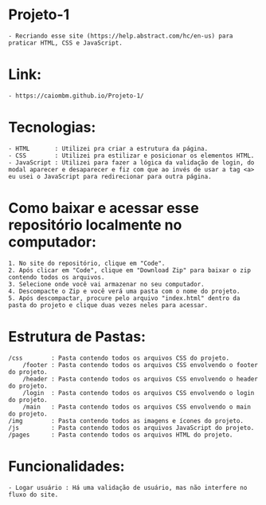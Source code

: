 # Projeto-1
    - Recriando esse site (https://help.abstract.com/hc/en-us) para praticar HTML, CSS e JavaScript. 

# Link:
    - https://caiombm.github.io/Projeto-1/ 

# Tecnologias:
    - HTML       : Utilizei pra criar a estrutura da página.
    - CSS        : Utilizei pra estilizar e posicionar os elementos HTML.
    - JavaScript : Utilizei para fazer a lógica da validação de login, do modal aparecer e desaparecer e fiz com que ao invés de usar a tag <a> eu usei o JavaScript para redirecionar para outra página.

# Como baixar e acessar esse repositório localmente no computador:
    1. No site do repositório, clique em "Code".
    2. Após clicar em "Code", clique em "Download Zip" para baixar o zip contendo todos os arquivos.
    3. Selecione onde você vai armazenar no seu computador.
    4. Descompacte o Zip e você verá uma pasta com o nome do projeto.
    5. Após descompactar, procure pelo arquivo "index.html" dentro da pasta do projeto e clique duas vezes neles para acessar.

# Estrutura de Pastas:
    /css        : Pasta contendo todos os arquivos CSS do projeto.
        /footer : Pasta contendo todos os arquivos CSS envolvendo o footer do projeto.
        /header : Pasta contendo todos os arquivos CSS envolvendo o header do projeto.
        /login  : Pasta contendo todos os arquivos CSS envolvendo o login do projeto.
        /main   : Pasta contendo todos os arquivos CSS envolvendo o main do projeto.
    /img        : Pasta contendo todos as imagens e ícones do projeto.
    /js         : Pasta contendo todos os arquivos JavaScript do projeto.
    /pages      : Pasta contendo todos os arquivos HTML do projeto.

# Funcionalidades:
    - Logar usuário : Há uma validação de usuário, mas não interfere no fluxo do site. 